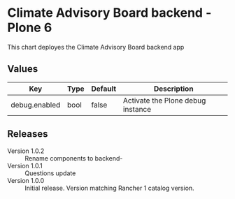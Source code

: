 # Climate Advisory Board backend - Plone 6

This chart deployes the Climate Advisory Board backend app 


## Values

| Key | Type | Default | Description |
|-----|------|---------|-------------|
| debug.enabled | bool | false | Activate the Plone debug instance |

## Releases

<dl>
  <dt>Version 1.0.2</dt>
  <dd>Rename components to backend- </dd>

  <dt>Version 1.0.1</dt>
  <dd>Questions update</dd>

  <dt>Version 1.0.0</dt>
  <dd>Initial release. Version matching Rancher 1 catalog version.</dd>
</dl> 
